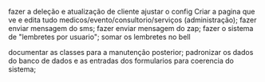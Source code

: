 <!-- Ultimas tarefas -->

<!-- fazer o filtro medico -->
<!-- somar as datas de retorno consultorio no bell -->
fazer a deleção e atualização de cliente
ajustar o config 
Criar a pagina que ve e edita tudo  medicos/evento/consultorio/serviços (administração);
fazer enviar mensagem do sms;
fazer enviar mensagem do zap;
fazer o sistema de "lembretes por usuario";
somar os lembretes no bell 

<!-- Ao acabar -->
documentar as classes para a manutenção posterior;
padronizar os dados do banco de dados e as entradas dos formularios para coerencia do sistema;




<!-- mais faceis  -->
<!-- alinhar os forms na vertical, ta um mais pra cima q outro kk -->
<!-- ajustar para que quando clique as opções do side bar sumam; (esqueci como faz kkkk) -->
<!-- tirar o config da side bar; -->
<!-- criar as paginas ou modais da sidebar do header e jogar o menu de configurações lá;  -->
<!-- fazer a pagina sobre(essa pagina vai falar sobre a gente) no menu do header; -->
<!-- tem que  ajustar os forms, botar placeholders ; -->


<!-- ajustar cadastro evento aceitando valor nulo  -->

<!-- mais dificil -->

<!-- add controller e class para adicionar os clientes; -->
<!-- Criar tabela medico e relacionar com a tabela endereçosMedico ; -->
<!-- Criar tabela serviços; -->
<!-- ajustar o link serviços; -->
<!-- começar o sistema de mensagens para os clientes; -->
<!-- fazer o controler/class Medico; -->
<!-- fazer gerar pdf do serviço prestado -->
<!-- fazer gerar pdf da consulta com o TCPDF  -->
<!-- finalizar o sistema de pesquisa(arrumar um jeito de direcionar os link de sugestão) -->
<!-- criar pagina de mensagens predefinidas(desconto de remedios,parabenização de feriados e etc) -->

<!-- fazer o form consultorio; -->
<!-- Criar tabela consultorio que vai armazenar as prescrições farmaceuticas e atendimentos; -->

<!-- ver como q faz pra saida de doc no bd; -->

<!-- fazer enviar mensagem do email; -->


<!-- adicionar alertas no final dos cadastros; -->
<!-- fazer o sistema de notificação no sistema; -->


<!-- botar hash nas senhas das farmacias; -->

<!-- Padronização -->
